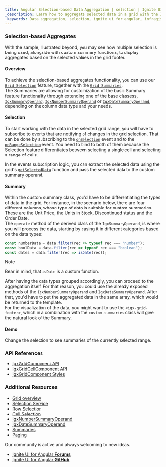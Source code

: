 ```yaml
---
title: Angular Selection-based Data Aggregation | selection | Ignite UI for Angular | Infragistics 
_description: Learn how to aggregate selected data in a grid with the Ignite Angular Material table using rich API. It also allows instant content aggregations in the virtualized data of the Grid
_keywords: Data aggregation, selection, ignite ui for angular, infragistics
---
```



### Selection-based Aggregates

With the sample, illustrated beyond, you may see how multiple selection is being used, alongside with custom summary functions, to display aggregates based on the selected values in the grid footer.

#### Overview

To achieve the selection-based aggregates functionality, you can use our [`Grid Selection`]({environment:angularApiUrl}/components/grid/selection.html) feature, together with the [`Grid Summaries`]({environment:angularApiUrl}/components/grid/summaries.html).    
The Summaries are allowing for customization of the basic Summary feature functionality through extending one of the base classess, [`IgxSummaryOperand`]({environment:angularApiUrl}/classes/igxsummaryoperand.html), [`IgxNumberSummaryOperand`]({environment:angularApiUrl}/classes/igxnumbersummaryoperand.html) or [`IgxDateSummaryOperand`]({environment:angularApiUrl}/classes/igxdatesummaryoperand.html), depending on the column data type and your needs.  

#### Selection
To start working with the data in the selected grid range, you will have to subscribe to events that are notifying of changes in the grid selection. That can be done by subscribing to the [`onSelection`]({environment:angularApiUrl}/classes/igxgridcomponent.html#onrangeselection) event and to the [`onRangeSelection`]({environment:angularApiUrl}/classes/igxgridcomponent.html#onselection) event. You need to bind to both of them because the Selection feature differentiates between selecting a single cell and selecting a range of cells.     

In the events subscription logic, you can extract the selected data using the grid's [`getSelectedData`]({environment:angularApiUrl}/classes/igxgridcomponent.html#onrangeselection) function and pass the selected data to the custom summary operand.


#### Summary
Within the custom summary class, you'd have to be differentiating the types of data in the grid. For instance, in the scenario below, there are four different columns, whose type of data is suitable for custom summaries. These are the Unit Price, the Units in Stock, Discontinued status and the Order Date.   
The `operate` method of the derived class of the `IgxSummaryOperand`, is where you will process the data, starting by casing it in different categories based on the data types:

```typescript
const numberData = data.filter(rec => typeof rec === "number");
const boolData = data.filter(rec => typeof rec === "boolean");
const dates = data.filter(rec => isDate(rec));
```   

> [!NOTE]
> Bear in mind, that `isDate` is a custom function.     

After having the data types grouped accordingly, you can proceed to the aggregation itself. For that reason, you could use the already exposed methods of the `IgxNumberSummaryOperand` and `IgxDateSummaryOperand`. 
After that, you'd have to put the aggregated data in the same array, which would be returned to the template.  
For the visualization of the data, you might want to use the `<igx-grid-footer>`, which in a combination with the `custom-summaries` class will give the natural look of the Summary.


#### Demo
Change the selection to see summaries of the currently selected range.   


<code-view style="height: 560px;" 
           data-demos-base-url="{environment:demosBaseUrl}" 
           iframe-src="{environment:demosBaseUrl}/grid/grid-selection-custom-summaries" >
</code-view>


### API References

* [IgxGridComponent API]({environment:angularApiUrl}/classes/igxgridcomponent.html)    
* [IgxGridCellComponent API]({environment:angularApiUrl}/classes/igxgridcellcomponent.html)    
* [IgxGridComponent Styles]({environment:sassApiUrl}/index.html#function-igx-grid-theme)     

### Additional Resources
<div class="divider--half"></div>    

* [Grid overview](grid.md)    
* [Selection Service]({environment:angularApiUrl}/classes/igxgridselectionservice.html)
* [Row Selection](row-selection.md)   
* [Cell Selection](cell-selection.md)    
* [IgxNumberSummaryOperand]({environment:angularApiUrl}/classes/igxnumbersummaryoperand.html)
* [IgxDateSummaryOperand]({environment:angularApiUrl}/classes/igxdatesummaryoperand.html)
* [Summaries](summaries.md)    
* [Paging](paging.md)    

<div class="divider--half"></div>
Our community is active and always welcoming to new ideas.    

* [Ignite UI for Angular **Forums**](https://www.infragistics.com/community/forums/f/ignite-ui-for-angular)    
* [Ignite UI for Angular **GitHub**](https://github.com/IgniteUI/igniteui-angular)     
